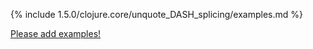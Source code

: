 {% include 1.5.0/clojure.core/unquote_DASH_splicing/examples.md %}

[Please add examples!](https://github.com/arrdem/grimoire/edit/master/_includes/1.6.0/clojure.core/unquote_DASH_splicing/examples.md)
